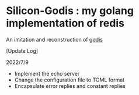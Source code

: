 # Silicon-Godis : my golang implementation of redis

An imitation and reconstruction of  [godis](https://github.com/HDT3213/godis)

[Update Log]

2022/7/9
- Implement the echo server
- Change the configuration file to TOML format
- Encapsulate error replies and constant replies
